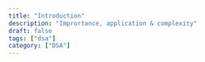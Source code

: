 ```yaml
---
title: "Introduction"
description: "Imprortance, application & complexity"
draft: false
tags: ["dsa"]
category: ["DSA"]
---
```




